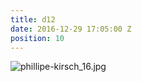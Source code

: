 ```yaml
---
title: d12
date: 2016-12-29 17:05:00 Z
position: 10
---
```


![phillipe-kirsch_16.jpg](/uploads/phillipe-kirsch_16.jpg)